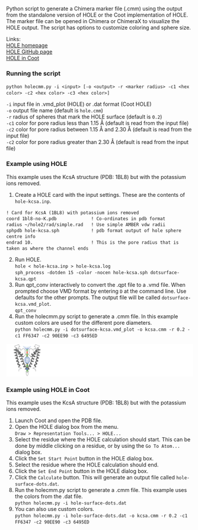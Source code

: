 Python script to generate a Chimera marker file (.cmm) using the output from the standalone version of HOLE or the Coot implementation of HOLE. The marker file can be opened in Chimera or ChimeraX to visualize the HOLE output. The script has options to customize coloring and sphere size.

Links: <br />
[HOLE homepage](http://www.holeprogram.org/) <br />
[HOLE GitHub page](https://github.com/osmart/hole2) <br />
[HOLE in Coot](https://www2.mrc-lmb.cam.ac.uk/personal/pemsley/coot/web/docs/coot.html#Coot_0027s-Hole-implementation) <br />

### Running the script

`python holecmm.py -i <input> [-o <output> -r <marker radius> -c1 <hex color> -c2 <hex color> -c3 <hex color>]`
	
`-i` input file in .vmd_plot (HOLE) or .dat format (Coot HOLE) <br />
`-o` output file name (default is `hole.cmm`) <br />
`-r` radius of spheres that mark the HOLE surface (default is `0.2`) <br />
`-c1` color for pore radius less than 1.15 Å (default is read from the input file) <br />
`-c2` color for pore radius between 1.15 Å and 2.30 Å (default is read from the input file) <br />
`-c2` color for pore radius greater than 2.30 Å (default is read from the input file) <br />

### Example using HOLE

This example uses the KcsA structure (PDB: 1BL8) but with the potassium ions removed.

1. Create a HOLE card with the input settings. These are the contents of `hole-kcsa.inp`. <br />
```
! Card for KcsA (1BL8) with potassium ions removed
coord 1bl8-no-K.pdb          	! Co-ordinates in pdb format
radius ~/hole2/rad/simple.rad	! Use simple AMBER vdw radii
sphpdb hole-kcsa.sph            ! pdb format output of hole sphere centre info
endrad 10.                      ! This is the pore radius that is taken as where the channel ends
```
2. Run HOLE. <br />
`hole < hole-kcsa.inp > hole-kcsa.log` <br />
`sph_process -dotden 15 -color -nocen hole-kcsa.sph dotsurface-kcsa.qpt` <br />
3. Run qpt_conv interactively to convert the .qpt file to a .vmd file. When prompted choose VMD format by entering `D` at the command line. Use defaults for the other prompts. The output file will be called `dotsurface-kcsa.vmd_plot`. <br />
`qpt_conv`
4. Run the holecmm.py script to generate a .cmm file. In this example custom colors are used for the different pore diameters. <br />
`python holecmm.py -i dotsurface-kcsa.vmd_plot -o kcsa.cmm -r 0.2 -c1 FF6347 -c2 90EE90 -c3 6495ED`

![alt text](https://github.com/joelmeyerson/hole-cmm/blob/main/hole/kcsa-hole-chimerax.png?raw=true)

### Example using HOLE in Coot

This example uses the KcsA structure (PDB: 1BL8) but with the potassium ions removed.

1. Launch Coot and open the PDB file.
2. Open the HOLE dialog box from the menu. <br />
`Draw > Representation Tools... > HOLE...`
3. Select the residue where the HOLE calculation should start. This can be done by middle clicking on a residue, or by using the `Go To Atom...` dialog box.
4. Click the `Set Start Point` button in the HOLE dialog box.
5. Select the residue where the HOLE calculation should end.
6. Click the `Set End Point` button in the HOLE dialog box.
7. Click the `Calculate` button. This will generate an output file called `hole-surface-dots.dat`.
8. Run the holecmm.py script to generate a .cmm file. This example uses the colors from the .dat file. <br />
`python holecmm.py -i hole-surface-dots.dat`
9. You can also use custom colors. <br />
`python holecmm.py -i hole-surface-dots.dat -o kcsa.cmm -r 0.2 -c1 FF6347 -c2 90EE90 -c3 6495ED`
